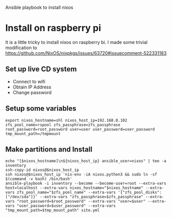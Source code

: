 Ansible playbook to install nixos

# Install on raspberry pi

It is a little tricky to install nixos on raspberry bi. I made some trivial modification to https://github.com/NixOS/nixpkgs/issues/63720#issuecomment-522331183

## Set up live CD system
- Connect to wifi
- Obtain IP Address
- Change password

## Setup some variables
```shell
export nixos_hostname=shl nixos_host_ip=192.168.0.102 zfs_pool_name=rspool zfs_passphrase=zfs_passphrase root_password=root_password user=user user_password=user_password tmp_mount_path=/tmpmount
```

## Make partitions and Install
```shell
echo "[$nixos_hostname]\n${nixos_host_ip} ansible_user=nixos" | tee -a inventory
ssh-copy-id nixos@$nixos_host_ip
ssh nixos@$nixos_host_ip 'nix-env -iA nixos.python3 && sudo ln -sf $(command -v bash) /bin/bash'
ansible-playbook -i inventory --become --become-user=root --extra-vars host=localhost --extra-vars nixos_hostname="$nixos_hostname" --extra-vars zfs_pool_name="$zfs_pool_name" --extra-vars '{"zfs_pool_disks": ["/dev/sda"]}' --extra-vars "zfs_passphrase=$zfs_passphrase" --extra-vars "root_password=$root_password" --extra-vars "user=$user" --extra-vars "user_password=$user_password" --extra-vars "tmp_mount_path=$tmp_mount_path" site.yml
```
